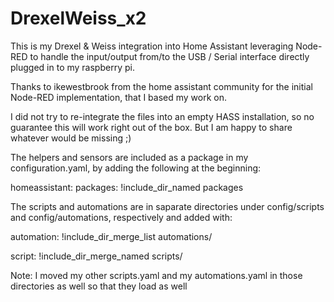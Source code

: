 # DrexelWeiss_x2

This is my Drexel & Weiss integration into Home Assistant leveraging Node-RED to handle the input/output from/to the USB / Serial interface directly plugged in to my raspberry pi.

Thanks to ikewestbrook from the home assistant community for the initial Node-RED implementation, that I based my work on.

I did not try to re-integrate the files into an empty HASS installation, so no guarantee this will work right out of the box. But I am happy to share whatever would be missing ;)

The helpers and sensors are included as a package in my configuration.yaml, by adding the following at the beginning:

homeassistant:
  packages: !include_dir_named packages
  
The scripts and automations are in saparate directories under config/scripts and config/automations, respectively and added with:

automation: !include_dir_merge_list automations/

script: !include_dir_merge_named scripts/

Note: I moved my other scripts.yaml and my automations.yaml in those directories as well so that they load as well
